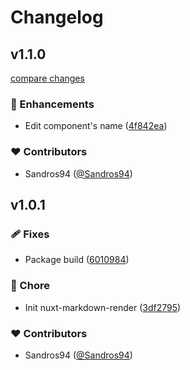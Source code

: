 # Changelog


## v1.1.0

[compare changes](https://github.com/sandros94/nuxt-markdown-render/compare/v1.0.1...v1.1.0)

### 🚀 Enhancements

- Edit component's name ([4f842ea](https://github.com/sandros94/nuxt-markdown-render/commit/4f842ea))

### ❤️ Contributors

- Sandros94 ([@Sandros94](http://github.com/Sandros94))

## v1.0.1


### 🩹 Fixes

- Package build ([6010984](https://github.com/sandros94/nuxt-markdown-render/commit/6010984))

### 🏡 Chore

- Init nuxt-markdown-render ([3df2795](https://github.com/sandros94/nuxt-markdown-render/commit/3df2795))

### ❤️ Contributors

- Sandros94 ([@Sandros94](http://github.com/Sandros94))

